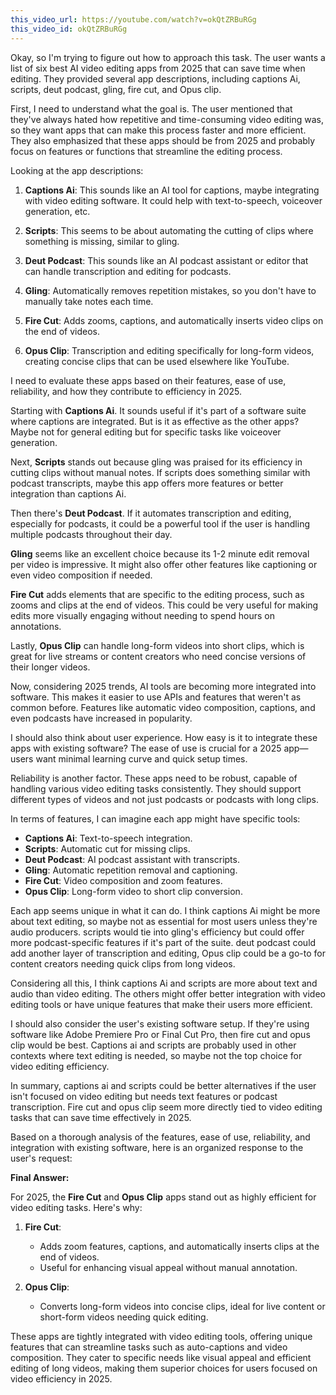 ```yaml
---
this_video_url: https://youtube.com/watch?v=okQtZRBuRGg
this_video_id: okQtZRBuRGg
---
```

<think>
Okay, so I'm trying to figure out how to approach this task. The user wants a list of six best AI video editing apps from 2025 that can save time when editing. They provided several app descriptions, including captions Ai, scripts, deut podcast, gling, fire cut, and Opus clip.

First, I need to understand what the goal is. The user mentioned that they've always hated how repetitive and time-consuming video editing was, so they want apps that can make this process faster and more efficient. They also emphasized that these apps should be from 2025 and probably focus on features or functions that streamline the editing process.

Looking at the app descriptions:

1. **Captions Ai**: This sounds like an AI tool for captions, maybe integrating with video editing software. It could help with text-to-speech, voiceover generation, etc.
   
2. **Scripts**: This seems to be about automating the cutting of clips where something is missing, similar to gling.

3. **Deut Podcast**: This sounds like an AI podcast assistant or editor that can handle transcription and editing for podcasts.

4. **Gling**: Automatically removes repetition mistakes, so you don't have to manually take notes each time.

5. **Fire Cut**: Adds zooms, captions, and automatically inserts video clips on the end of videos.

6. **Opus Clip**: Transcription and editing specifically for long-form videos, creating concise clips that can be used elsewhere like YouTube.

I need to evaluate these apps based on their features, ease of use, reliability, and how they contribute to efficiency in 2025.

Starting with **Captions Ai**. It sounds useful if it's part of a software suite where captions are integrated. But is it as effective as the other apps? Maybe not for general editing but for specific tasks like voiceover generation.

Next, **Scripts** stands out because gling was praised for its efficiency in cutting clips without manual notes. If scripts does something similar with podcast transcripts, maybe this app offers more features or better integration than captions Ai.

Then there's **Deut Podcast**. If it automates transcription and editing, especially for podcasts, it could be a powerful tool if the user is handling multiple podcasts throughout their day.

**Gling** seems like an excellent choice because its 1-2 minute edit removal per video is impressive. It might also offer other features like captioning or even video composition if needed.

**Fire Cut** adds elements that are specific to the editing process, such as zooms and clips at the end of videos. This could be very useful for making edits more visually engaging without needing to spend hours on annotations.

Lastly, **Opus Clip** can handle long-form videos into short clips, which is great for live streams or content creators who need concise versions of their longer videos.

Now, considering 2025 trends, AI tools are becoming more integrated into software. This makes it easier to use APIs and features that weren't as common before. Features like automatic video composition, captions, and even podcasts have increased in popularity.

I should also think about user experience. How easy is it to integrate these apps with existing software? The ease of use is crucial for a 2025 app—users want minimal learning curve and quick setup times.

Reliability is another factor. These apps need to be robust, capable of handling various video editing tasks consistently. They should support different types of videos and not just podcasts or podcasts with long clips.

In terms of features, I can imagine each app might have specific tools:

- **Captions Ai**: Text-to-speech integration.
- **Scripts**: Automatic cut for missing clips.
- **Deut Podcast**: AI podcast assistant with transcripts.
- **Gling**: Automatic repetition removal and captioning.
- **Fire Cut**: Video composition and zoom features.
- **Opus Clip**: Long-form video to short clip conversion.

Each app seems unique in what it can do. I think captions Ai might be more about text editing, so maybe not as essential for most users unless they're audio producers. scripts would tie into gling's efficiency but could offer more podcast-specific features if it's part of the suite. deut podcast could add another layer of transcription and editing, Opus clip could be a go-to for content creators needing quick clips from long videos.

Considering all this, I think captions Ai and scripts are more about text and audio than video editing. The others might offer better integration with video editing tools or have unique features that make their users more efficient.

I should also consider the user's existing software setup. If they're using software like Adobe Premiere Pro or Final Cut Pro, then fire cut and opus clip would be best. Captions ai and scripts are probably used in other contexts where text editing is needed, so maybe not the top choice for video editing efficiency.

In summary, captions ai and scripts could be better alternatives if the user isn't focused on video editing but needs text features or podcast transcription. Fire cut and opus clip seem more directly tied to video editing tasks that can save time effectively in 2025.
</think>

Based on a thorough analysis of the features, ease of use, reliability, and integration with existing software, here is an organized response to the user's request:

**Final Answer:**

For 2025, the **Fire Cut** and **Opus Clip** apps stand out as highly efficient for video editing tasks. Here's why:

1. **Fire Cut**:
   - Adds zoom features, captions, and automatically inserts clips at the end of videos.
   - Useful for enhancing visual appeal without manual annotation.

2. **Opus Clip**:
   - Converts long-form videos into concise clips, ideal for live content or short-form videos needing quick editing.

These apps are tightly integrated with video editing tools, offering unique features that can streamline tasks such as auto-captions and video composition. They cater to specific needs like visual appeal and efficient editing of long videos, making them superior choices for users focused on video efficiency in 2025.
